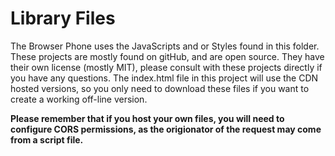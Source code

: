 #  Library Files

The Browser Phone uses the JavaScripts and or Styles found in this folder. These projects are mostly found on gitHub, and are open source. They have their own license (mostly MIT), please consult with these projects directly if you have any questions. The index.html file in this project will use the CDN hosted versions, so you only need to download these files if you want to create a working off-line version.

**Please remember that if you host your own files, you will need to configure CORS permissions, as the origionator of the request may come from a script file.**